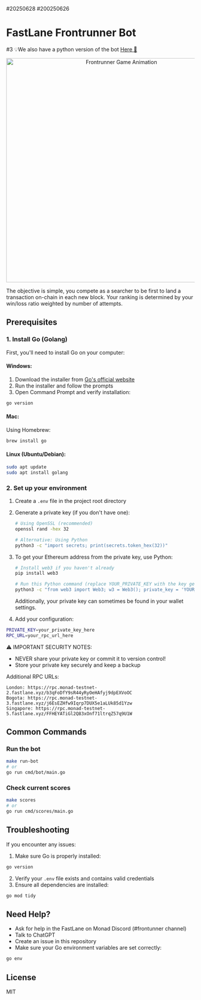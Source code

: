 #20250628
#200250626

# FastLane Frontrunner Bot
#3
💡We also have a python version of the bot [Here 🐍](https://github.com/FastLane-Labs/break-monad-frontrunner-bot-py)

<p align="center">
  <img src="frontrunner-gif.gif" alt="Frontrunner Game Animation" width="600">
</p>

The objective is simple, you compete as a searcher to be first to land a transaction on-chain in each new block.
Your ranking is determined by your win/loss ratio weighted by number of attempts.

## Prerequisites

### 1. Install Go (Golang)

First, you'll need to install Go on your computer:

#### Windows:

1. Download the installer from [Go's official website](https://golang.org/dl/)
2. Run the installer and follow the prompts
3. Open Command Prompt and verify installation:

```sh
go version
```

#### Mac:

Using Homebrew:

```sh
brew install go
```

#### Linux (Ubuntu/Debian):

```sh
sudo apt update
sudo apt install golang
```

### 2. Set up your environment

1. Create a `.env` file in the project root directory
2. Generate a private key (if you don't have one):

   ```sh
   # Using OpenSSL (recommended)
   openssl rand -hex 32

   # Alternative: Using Python
   python3 -c "import secrets; print(secrets.token_hex(32))"
   ```

3. To get your Ethereum address from the private key, use Python:

   ```sh
   # Install web3 if you haven't already
   pip install web3

   # Run this Python command (replace YOUR_PRIVATE_KEY with the key generated above)
   python3 -c "from web3 import Web3; w3 = Web3(); private_key = 'YOUR_PRIVATE_KEY'; account = w3.eth.account.from_key('0x' + private_key); print(f'Private key: {private_key}'); print(f'Public address: {account.address}')"
   ```

   Additionally, your private key can sometimes be found in your wallet settings.

4. Add your configuration:

```sh
PRIVATE_KEY=your_private_key_here
RPC_URL=your_rpc_url_here
```

⚠️ IMPORTANT SECURITY NOTES:

- NEVER share your private key or commit it to version control!
- Store your private key securely and keep a backup

Additional RPC URLs:

```
London: https://rpc.monad-testnet-2.fastlane.xyz/b3qFoDfY9sR44yRyOeHAfyj9dpEXVoOC
Bogota: https://rpc.monad-testnet-3.fastlane.xyz/j6EsEZHfw9Iqrp7DUX5e1aLUk85d1Yzw
Singapore: https://rpc.monad-testnet-5.fastlane.xyz/FFHEYATiGl2Q83xOnf71ltrqZ57q9U1W
```

## Common Commands

### Run the bot

```sh
make run-bot
# or
go run cmd/bot/main.go
```

### Check current scores

```sh
make scores
# or
go run cmd/scores/main.go
```

## Troubleshooting

If you encounter any issues:

1. Make sure Go is properly installed:

```sh
go version
```

2. Verify your `.env` file exists and contains valid credentials
3. Ensure all dependencies are installed:

```sh
go mod tidy
```

## Need Help?

- Ask for help in the FastLane on Monad Discord (#frontunner channel)
- Talk to ChatGPT
- Create an issue in this repository
- Make sure your Go environment variables are set correctly:

```sh
go env
```

## License

MIT
